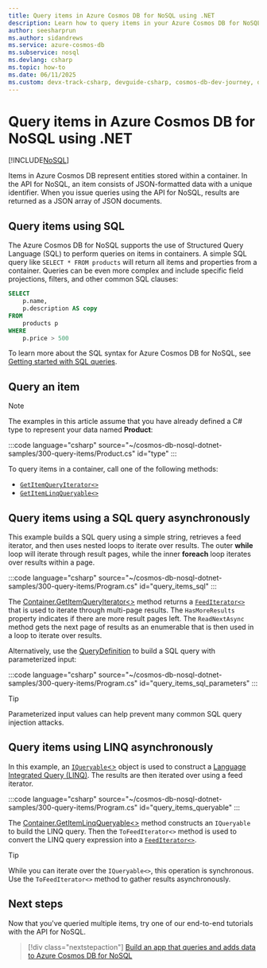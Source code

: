 ```yaml
---
title: Query items in Azure Cosmos DB for NoSQL using .NET
description: Learn how to query items in your Azure Cosmos DB for NoSQL container using the .NET SDK.
author: seesharprun
ms.author: sidandrews
ms.service: azure-cosmos-db
ms.subservice: nosql
ms.devlang: csharp
ms.topic: how-to
ms.date: 06/11/2025
ms.custom: devx-track-csharp, devguide-csharp, cosmos-db-dev-journey, devx-track-dotnet
---
```


# Query items in Azure Cosmos DB for NoSQL using .NET

[!INCLUDE[NoSQL](../includes/appliesto-nosql.md)]

Items in Azure Cosmos DB represent entities stored within a container. In the API for NoSQL, an item consists of JSON-formatted data with a unique identifier. When you issue queries using the API for NoSQL, results are returned as a JSON array of JSON documents.

## Query items using SQL

The Azure Cosmos DB for NoSQL supports the use of Structured Query Language (SQL) to perform queries on items in containers. A simple SQL query like ``SELECT * FROM products`` will return all items and properties from a container. Queries can be even more complex and include specific field projections, filters, and other common SQL clauses:

```sql
SELECT 
    p.name, 
    p.description AS copy
FROM 
    products p 
WHERE 
    p.price > 500
```

To learn more about the SQL syntax for Azure Cosmos DB for NoSQL, see [Getting started with SQL queries](query/getting-started.md).

## Query an item

> [!NOTE]
> The examples in this article assume that you have already defined a C# type to represent your data named **Product**:
>
> :::code language="csharp" source="~/cosmos-db-nosql-dotnet-samples/300-query-items/Product.cs" id="type" :::
>

To query items in a container, call one of the following methods:

- [``GetItemQueryIterator<>``](#query-items-using-a-sql-query-asynchronously)
- [``GetItemLinqQueryable<>``](#query-items-using-linq-asynchronously)

## Query items using a SQL query asynchronously

This example builds a SQL query using a simple string, retrieves a feed iterator, and then uses nested loops to iterate over results. The outer **while** loop will iterate through result pages, while the inner **foreach** loop iterates over results within a page.

:::code language="csharp" source="~/cosmos-db-nosql-dotnet-samples/300-query-items/Program.cs" id="query_items_sql" :::

The [Container.GetItemQueryIterator<>](/dotnet/api/microsoft.azure.cosmos.container.getitemqueryiterator) method returns a [``FeedIterator<>``](/dotnet/api/microsoft.azure.cosmos.feediterator-1) that is used to iterate through multi-page results. The ``HasMoreResults`` property indicates if there are more result pages left. The ``ReadNextAsync`` method gets the next page of results as an enumerable that is then used in a loop to iterate over results.

Alternatively, use the [QueryDefinition](/dotnet/api/microsoft.azure.cosmos.querydefinition) to build a SQL query with parameterized input:

:::code language="csharp" source="~/cosmos-db-nosql-dotnet-samples/300-query-items/Program.cs" id="query_items_sql_parameters" :::

> [!TIP]
> Parameterized input values can help prevent many common SQL query injection attacks.

## Query items using LINQ asynchronously

In this example, an [``IQueryable``<>](/dotnet/api/system.linq.iqueryable) object is used to construct a [Language Integrated Query (LINQ)](/dotnet/csharp/programming-guide/concepts/linq/). The results are then iterated over using a feed iterator.

:::code language="csharp" source="~/cosmos-db-nosql-dotnet-samples/300-query-items/Program.cs" id="query_items_queryable" :::

The [Container.GetItemLinqQueryable<>](/dotnet/api/microsoft.azure.cosmos.container.getitemlinqqueryable) method constructs an ``IQueryable`` to build the LINQ query. Then the ``ToFeedIterator<>`` method is used to convert the LINQ query expression into a [``FeedIterator<>``](/dotnet/api/microsoft.azure.cosmos.feediterator-1).

> [!TIP]
> While you can iterate over the ``IQueryable<>``, this operation is synchronous. Use the ``ToFeedIterator<>`` method to gather results asynchronously.

## Next steps

Now that you've queried multiple items, try one of our end-to-end tutorials with the API for NoSQL.

> [!div class="nextstepaction"]
> [Build an app that queries and adds data to Azure Cosmos DB for NoSQL](/training/modules/build-dotnet-app-cosmos-db-sql-api/)
